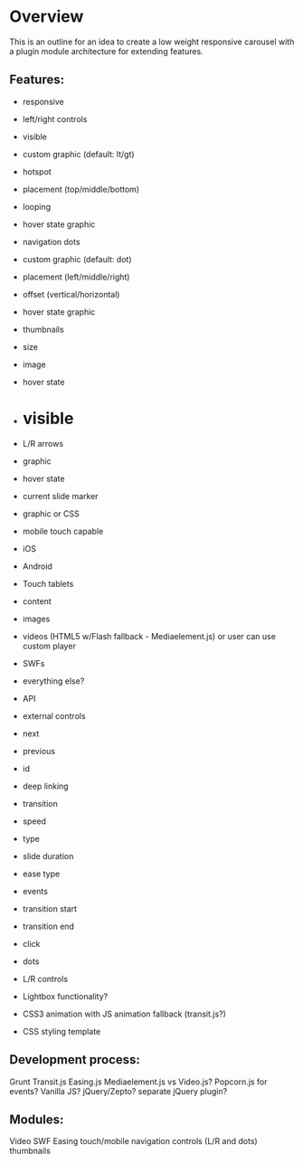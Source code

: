 # Overview #

This is an outline for an idea to create a low weight responsive carousel with a plugin module architecture for extending features.


## Features: ##
+ responsive
+ left/right controls
+ visible
+ custom graphic (default: lt/gt)
+ hotspot
+ placement (top/middle/bottom)
+ looping
+ hover state graphic
+ navigation dots
+ custom graphic (default: dot)
+ placement (left/middle/right)
+ offset (vertical/horizontal)
+ hover state graphic
+ thumbnails
+ size
+ image
+ hover state
+ # visible
+ L/R arrows
+ graphic
+ hover state
+ current slide marker
+ graphic or CSS
+ mobile touch capable
+ iOS
+ Android
+ Touch tablets
+ content
+ images
+ videos (HTML5 w/Flash fallback - Mediaelement.js) or user can use custom player
+ SWFs
+ everything else?
+ API
+ external controls
+ next
+ previous
+ id
+ deep linking
+ transition
+ speed
+ type
+ slide duration
+ ease type
+ events
+ transition start
+ transition end
+ click
+ dots
+ L/R controls
+ Lightbox functionality?

+ CSS3 animation with JS animation fallback (transit.js?)
+ CSS styling template


## Development process: ##
Grunt
Transit.js
Easing.js
Mediaelement.js vs Video.js?
Popcorn.js for events?
Vanilla JS? jQuery/Zepto?
separate jQuery plugin?


## Modules: ##
Video
SWF
Easing
touch/mobile
navigation controls (L/R and dots)
thumbnails